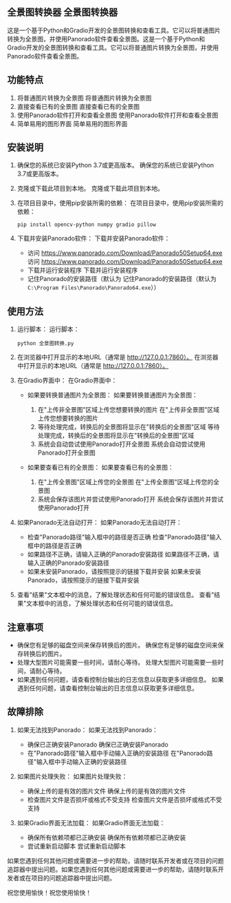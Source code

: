 ## 全景图转换器 全景图转换器

这是一个基于Python和Gradio开发的全景图转换和查看工具。它可以将普通图片转换为全景图，并使用Panorado软件查看全景图。这是一个基于Python和Gradio开发的全景图转换和查看工具。它可以将普通图片转换为全景图，并使用Panorado软件查看全景图。

## 功能特点

1. 将普通图片转换为全景图 将普通图片转换为全景图
2. 直接查看已有的全景图 直接查看已有的全景图
3. 使用Panorado软件打开和查看全景图 使用Panorado软件打开和查看全景图
4. 简单易用的图形界面 简单易用的图形界面

## 安装说明

1. 确保您的系统已安装Python 3.7或更高版本。 确保您的系统已安装Python 3.7或更高版本。

2. 克隆或下载此项目到本地。 克隆或下载此项目到本地。

3. 在项目目录中，使用pip安装所需的依赖： 在项目目录中，使用pip安装所需的依赖：

   ```
   pip install opencv-python numpy gradio pillow
   ```

4. 下载并安装Panorado软件： 下载并安装Panorado软件：
   - 访问 https://www.panorado.com/Download/Panorado50Setup64.exe 访问 https://www.panorado.com/Download/Panorado50Setup64.exe
   - 下载并运行安装程序 下载并运行安装程序
   - 记住Panorado的安装路径（默认为  记住Panorado的安装路径（默认为 `C:\Program Files\Panorado\Panorado64.exe`））

## 使用方法

1. 运行脚本： 运行脚本：
   ```
   python 全景图转换.py
   ```

2. 在浏览器中打开显示的本地URL（通常是 http://127.0.0.1:7860）。 在浏览器中打开显示的本地URL（通常是 http://127.0.0.1:7860）。

3. 在Gradio界面中： 在Gradio界面中：
   - 如果要转换普通图片为全景图： 如果要转换普通图片为全景图：
     1. 在"上传非全景图"区域上传您想要转换的图片 在"上传非全景图"区域上传您想要转换的图片
     2. 等待处理完成，转换后的全景图将显示在"转换后的全景图"区域 等待处理完成，转换后的全景图将显示在"转换后的全景图"区域
     3. 系统会自动尝试使用Panorado打开全景图 系统会自动尝试使用Panorado打开全景图

   - 如果要查看已有的全景图： 如果要查看已有的全景图：
     1. 在"上传全景图"区域上传您的全景图 在"上传全景图"区域上传您的全景图
     2. 系统会保存该图片并尝试使用Panorado打开 系统会保存该图片并尝试使用Panorado打开

4. 如果Panorado无法自动打开： 如果Panorado无法自动打开：
   - 检查"Panorado路径"输入框中的路径是否正确 检查"Panorado路径"输入框中的路径是否正确
   - 如果路径不正确，请输入正确的Panorado安装路径 如果路径不正确，请输入正确的Panorado安装路径
   - 如果未安装Panorado，请按照提示的链接下载并安装 如果未安装Panorado，请按照提示的链接下载并安装

5. 查看"结果"文本框中的消息，了解处理状态和任何可能的错误信息。 查看"结果"文本框中的消息，了解处理状态和任何可能的错误信息。

## 注意事项

- 确保您有足够的磁盘空间来保存转换后的图片。 确保您有足够的磁盘空间来保存转换后的图片。
- 处理大型图片可能需要一些时间，请耐心等待。 处理大型图片可能需要一些时间，请耐心等待。
- 如果遇到任何问题，请查看控制台输出的日志信息以获取更多详细信息。 如果遇到任何问题，请查看控制台输出的日志信息以获取更多详细信息。

## 故障排除

1. 如果无法找到Panorado： 如果无法找到Panorado：
   - 确保已正确安装Panorado 确保已正确安装Panorado
   - 在"Panorado路径"输入框中手动输入正确的安装路径 在"Panorado路径"输入框中手动输入正确的安装路径

2. 如果图片处理失败： 如果图片处理失败：
   - 确保上传的是有效的图片文件 确保上传的是有效的图片文件
   - 检查图片文件是否损坏或格式不受支持 检查图片文件是否损坏或格式不受支持

3. 如果Gradio界面无法加载： 如果Gradio界面无法加载：
   - 确保所有依赖项都已正确安装 确保所有依赖项都已正确安装
   - 尝试重新启动脚本 尝试重新启动脚本

如果您遇到任何其他问题或需要进一步的帮助，请随时联系开发者或在项目的问题追踪器中提出问题。如果您遇到任何其他问题或需要进一步的帮助，请随时联系开发者或在项目的问题追踪器中提出问题。

祝您使用愉快！祝您使用愉快！
